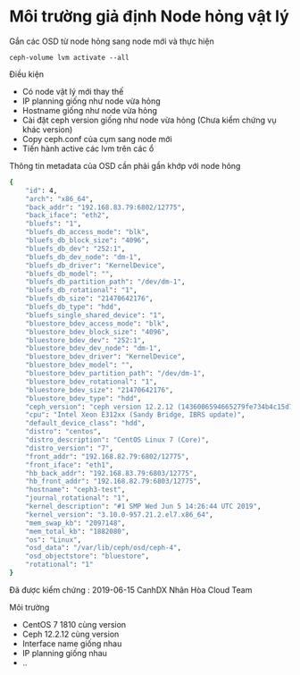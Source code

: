 # Môi trường giả định Node hỏng vật lý 

Gắn các OSD từ node hỏng sang node mới và thực hiện 
```
ceph-volume lvm activate --all
```

Điều kiện 
- Có node vật lý mới thay thế 
- IP planning giống như node vừa hỏng 
- Hostname giống như node vừa hỏng 
- Cài đặt ceph version giống như node vừa hỏng (Chưa kiểm chứng vụ khác version)
- Copy ceph.conf của cụm sang node mới 
- Tiến hành active các lvm trên các ổ

Thông tin metadata của OSD cần phải gần khớp với node hỏng 
```sh 
{
    "id": 4,
    "arch": "x86_64",
    "back_addr": "192.168.83.79:6802/12775",
    "back_iface": "eth2",
    "bluefs": "1",
    "bluefs_db_access_mode": "blk",
    "bluefs_db_block_size": "4096",
    "bluefs_db_dev": "252:1",
    "bluefs_db_dev_node": "dm-1",
    "bluefs_db_driver": "KernelDevice",
    "bluefs_db_model": "",
    "bluefs_db_partition_path": "/dev/dm-1",
    "bluefs_db_rotational": "1",
    "bluefs_db_size": "21470642176",
    "bluefs_db_type": "hdd",
    "bluefs_single_shared_device": "1",
    "bluestore_bdev_access_mode": "blk",
    "bluestore_bdev_block_size": "4096",
    "bluestore_bdev_dev": "252:1",
    "bluestore_bdev_dev_node": "dm-1",
    "bluestore_bdev_driver": "KernelDevice",
    "bluestore_bdev_model": "",
    "bluestore_bdev_partition_path": "/dev/dm-1",
    "bluestore_bdev_rotational": "1",
    "bluestore_bdev_size": "21470642176",
    "bluestore_bdev_type": "hdd",
    "ceph_version": "ceph version 12.2.12 (1436006594665279fe734b4c15d7e08c13ebd777) luminous (stable)",
    "cpu": "Intel Xeon E312xx (Sandy Bridge, IBRS update)",
    "default_device_class": "hdd",
    "distro": "centos",
    "distro_description": "CentOS Linux 7 (Core)",
    "distro_version": "7",
    "front_addr": "192.168.82.79:6802/12775",
    "front_iface": "eth1",
    "hb_back_addr": "192.168.83.79:6803/12775",
    "hb_front_addr": "192.168.82.79:6803/12775",
    "hostname": "ceph3-test",
    "journal_rotational": "1",
    "kernel_description": "#1 SMP Wed Jun 5 14:26:44 UTC 2019",
    "kernel_version": "3.10.0-957.21.2.el7.x86_64",
    "mem_swap_kb": "2097148",
    "mem_total_kb": "1882080",
    "os": "Linux",
    "osd_data": "/var/lib/ceph/osd/ceph-4",
    "osd_objectstore": "bluestore",
    "rotational": "1"
}
```

Đã được kiểm chứng : 2019-06-15 CanhDX Nhân Hòa Cloud Team 

Môi trường 
- CentOS 7 1810 cùng version 
- Ceph 12.2.12 cùng version 
- Interface name giống nhau 
- IP planning giống nhau 
- .. 